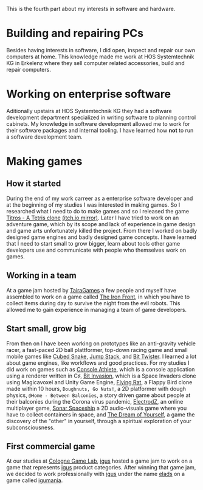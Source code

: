 This is the fourth part about my interests in software and hardware.

# Building and repairing PCs

Besides having interests in software, I did open, inspect and repair our own computers at home. This knowledge made me work at HOS Systemtechnik KG in Erkelenz where they sell computer related accessories, build and repair computers.

# Working on enterprise software

Aditionally upstairs at HOS Systemtechnik KG they had a software development department specialized in writing software to planning control cabinets. My knowledge in software development allowed me to work for their software packages and internal tooling. I have learned how **not** to run a software development team.

# Making games

## How it started

During the end of my work carreer as a enterprise software developer and at the beginning of my studies I was interested in making games. So I researched what I need to do to make games and so I released the game [Titros - A Tetris clone](https://www.indiedb.com/games/titros-a-tetris-clone) [(itch.io mirror)](https://bigeti.itch.io/titros). Later I have tried to work on an adventure game, which by its scope and lack of experience in game design and game arts unfortunately killed the project. From there I worked on badly designed game engines and badly designed game concepts. I have learned that I need to start small to grow bigger, learn about tools other game developers use and communicate with people who themselves work on games.

## Working in a team

At a game jam hosted by [TairaGames](https://tairagames.itch.io/) a few people and myself have assembled to work on a game called [The Iron Front](https://bigeti.itch.io/the-iron-front), in which you have to collect items during day to survive the night from the evil robots. This allowed me to gain experience in managing a team of game developers.

## Start small, grow big

From then on I have been working on prototypes like an anti-gravity vehicle racer, a fast-paced 2D ball plattformer, top-down racing game and small mobile games like [Cubed Snake](https://play.google.com/store/apps/details?id=com.BigETI.CubedSnake), [Jump Stack](https://play.google.com/store/apps/details?id=com.BigETI.JumpStack), and [Bit Twister](https://play.google.com/store/apps/details?id=com.BigETI.BitTwister). I learned a lot about game engines, like workflows and good practices. For my studies I did work on games such as [Console Athlete](https://bigeti.itch.io/console-athlete), which is a console application using a renderer written in C♯, [Bit Invasion](https://bigeti.itch.io/bit-invasion), which is a Space Invaders clone using Magicavoxel and Unity Game Engine, [Flying Rat](https://bigeti.itch.io/flying-rat), a Flappy Bird clone made within 10 hours, `Doughnuts, Go Nuts!`, a 2D platformer with dough physics, `@Home - Between Balconies`, a story driven game about people at their balconies during the Corona virus pandemic, [ElectrodZ](https://bzzzent.itch.io/electrodz), an online multiplayer game, [Sonar Spaceship](https://bigeti.itch.io/sonar-spaceship) a 2D audio-visuals game where you have to collect containers in space, and [The Dream of Yourself](https://bigeti.itch.io/the-dream-of-yourself), a game the discovery of the "other" in yourself, through a spiritual exploration of your subconsciousness.

## First commercial game

At our studies at [Cologne Game Lab](https://colognegamelab.de/), [igus](https://www.igus.de/) hosted a game jam to work on a game that represents [igus](https://www.igus.de/) product categories. After winning that game jam, we decided to work professionally with [igus](https://www.igus.de/) under the name [elads](https://elads.de/) on a game called [igumania](https://www.igus.de/info/igumania).

